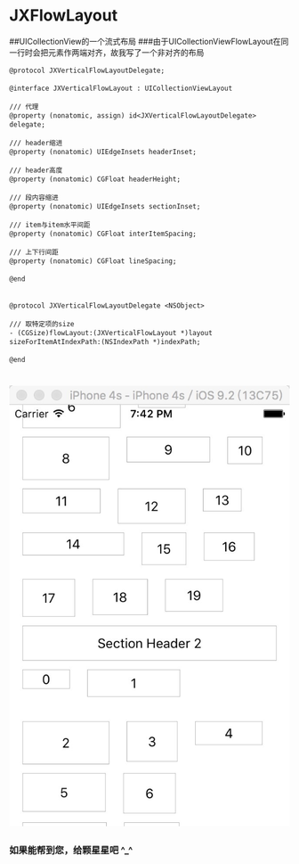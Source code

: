 # JXFlowLayout
##UICollectionView的一个流式布局
###由于UICollectionViewFlowLayout在同一行时会把元素作两端对齐，故我写了一个非对齐的布局
```objc
@protocol JXVerticalFlowLayoutDelegate;

@interface JXVerticalFlowLayout : UICollectionViewLayout

/// 代理
@property (nonatomic, assign) id<JXVerticalFlowLayoutDelegate> delegate;

/// header缩进
@property (nonatomic) UIEdgeInsets headerInset;

/// header高度
@property (nonatomic) CGFloat headerHeight;

/// 段内容缩进
@property (nonatomic) UIEdgeInsets sectionInset;

/// item与item水平间距
@property (nonatomic) CGFloat interItemSpacing;

/// 上下行间距
@property (nonatomic) CGFloat lineSpacing;

@end


@protocol JXVerticalFlowLayoutDelegate <NSObject>

/// 取特定项的size
- (CGSize)flowLayout:(JXVerticalFlowLayout *)layout sizeForItemAtIndexPath:(NSIndexPath *)indexPath;

@end
```
![snapshot](https://raw.githubusercontent.com/JiongXing/JXFlowLayout/master/pictures/1.png)
===
### 如果能帮到您，给颗星星吧 ^_^
